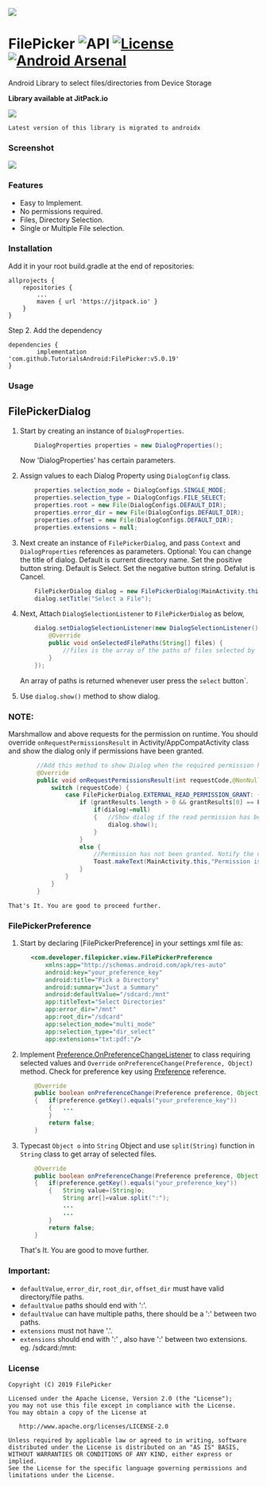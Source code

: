 ![](https://github.com/TutorialsAndroid/FilePicker/blob/master/sample/src/main/res/mipmap-xxhdpi/ic_launcher.png)

# FilePicker ![API](https://img.shields.io/badge/API-21%2B-brightgreen.svg?style=flat) [![License](https://img.shields.io/badge/License-Apache%202.0-orange.svg)](https://opensource.org/licenses/Apache-2.0) [![Android Arsenal](https://img.shields.io/badge/Android%20Arsenal-FilePicker-yellow.svg?style=flat)](https://android-arsenal.com/details/1/7663) 
Android Library to select files/directories from Device Storage

**Library available at JitPack.io**

[![](https://jitpack.io/v/TutorialsAndroid/FilePicker.svg)](https://jitpack.io/#TutorialsAndroid/FilePicker)

`Latest version of this library is migrated to androidx`

### Screenshot

![](https://github.com/TutorialsAndroid/FilePicker/blob/master/screenshots/device-2019-05-10-182300.png)

### Features

* Easy to Implement.
* No permissions required.
* Files, Directory Selection.
* Single or Multiple File selection.

### Installation

Add it in your root build.gradle at the end of repositories:

	allprojects {
		repositories {
			...
			maven { url 'https://jitpack.io' }
		}
	}
Step 2. Add the dependency

	dependencies {
	        implementation 'com.github.TutorialsAndroid:FilePicker:v5.0.19'
	}

### Usage
## FilePickerDialog
1. Start by creating an instance of `DialogProperties`.

    ```java
        DialogProperties properties = new DialogProperties();
    ```

    Now 'DialogProperties' has certain parameters.

2. Assign values to each Dialog Property using `DialogConfig` class.

    ```java
        properties.selection_mode = DialogConfigs.SINGLE_MODE;
        properties.selection_type = DialogConfigs.FILE_SELECT;
        properties.root = new File(DialogConfigs.DEFAULT_DIR);
        properties.error_dir = new File(DialogConfigs.DEFAULT_DIR);
        properties.offset = new File(DialogConfigs.DEFAULT_DIR);
        properties.extensions = null;
    ```

3. Next create an instance of `FilePickerDialog`, and pass `Context` and `DialogProperties` references as parameters. Optional: You can change the title of dialog. Default is current directory name. Set the positive button string. Default is Select. Set the negative button string. Defalut is Cancel.

    ```java
        FilePickerDialog dialog = new FilePickerDialog(MainActivity.this,properties);
        dialog.setTitle("Select a File");
    ```

4.  Next, Attach `DialogSelectionListener` to `FilePickerDialog` as below,
    ```java
        dialog.setDialogSelectionListener(new DialogSelectionListener() {
            @Override
            public void onSelectedFilePaths(String[] files) {
                //files is the array of the paths of files selected by the Application User.
            }
        });
    ```
    An array of paths is returned whenever user press the `select` button`.

5. Use ```dialog.show()``` method to show dialog.

### NOTE:
Marshmallow and above requests for the permission on runtime. You should override `onRequestPermissionsResult` in Activity/AppCompatActivity class and show the dialog only if permissions have been granted.

```java
        //Add this method to show Dialog when the required permission has been granted to the app.
        @Override
        public void onRequestPermissionsResult(int requestCode,@NonNull String permissions[],@NonNull int[] grantResults) {
            switch (requestCode) {
                case FilePickerDialog.EXTERNAL_READ_PERMISSION_GRANT: {
                    if (grantResults.length > 0 && grantResults[0] == PackageManager.PERMISSION_GRANTED) {
                        if(dialog!=null)
                        {   //Show dialog if the read permission has been granted.
                            dialog.show();
                        }
                    }
                    else {
                        //Permission has not been granted. Notify the user.
                        Toast.makeText(MainActivity.this,"Permission is Required for getting list of files",Toast.LENGTH_SHORT).show();
                    }
                }
            }
        }
```

    That's It. You are good to proceed further.

### FilePickerPreference

1. Start by declaring [FilePickerPreference] in your settings xml file as:

    ```xml
       <com.developer.filepicker.view.FilePickerPreference
           xmlns:app="http://schemas.android.com/apk/res-auto"
           android:key="your_preference_key"
           android:title="Pick a Directory"
           android:summary="Just a Summary"
           android:defaultValue="/sdcard:/mnt"
           app:titleText="Select Directories"
           app:error_dir="/mnt"
           app:root_dir="/sdcard"
           app:selection_mode="multi_mode"
           app:selection_type="dir_select"
           app:extensions="txt:pdf:"/>
    ```

2. Implement [Preference.OnPreferenceChangeListener](https://developer.android.com/reference/android/preference/Preference.OnPreferenceChangeListener.html) to class requiring selected values and `Override` `onPreferenceChange(Preference, Object)` method. Check for preference key using [Preference](https://developer.android.com/reference/android/preference/Preference.html) reference.

    ```java
        @Override
        public boolean onPreferenceChange(Preference preference, Object o)
        {   if(preference.getKey().equals("your_preference_key"))
            {   ...
            }
            return false;
        }
    ```
3. Typecast `Object o` into `String` Object and use `split(String)` function in `String` class to get array of selected files.

    ```java
        @Override
        public boolean onPreferenceChange(Preference preference, Object o)
        {   if(preference.getKey().equals("your_preference_key"))
            {   String value=(String)o;
                String arr[]=value.split(":");
                ...
                ...
            }
            return false;
        }
    ```

    That's It. You are good to move further.

### Important:
* `defaultValue`, `error_dir`, `root_dir`, `offset_dir` must have valid directory/file paths.
* `defaultValue` paths should end with ':'.
* `defaultValue` can have multiple paths, there should be a ':' between two paths.
* `extensions` must not have '.'.
* `extensions` should end with ':' , also have ':' between two extensions.
eg. /sdcard:/mnt:

### License
    Copyright (C) 2019 FilePicker

    Licensed under the Apache License, Version 2.0 (the "License");
    you may not use this file except in compliance with the License.
    You may obtain a copy of the License at

       http://www.apache.org/licenses/LICENSE-2.0

    Unless required by applicable law or agreed to in writing, software
    distributed under the License is distributed on an "AS IS" BASIS,
    WITHOUT WARRANTIES OR CONDITIONS OF ANY KIND, either express or implied.
    See the License for the specific language governing permissions and
    limitations under the License.
